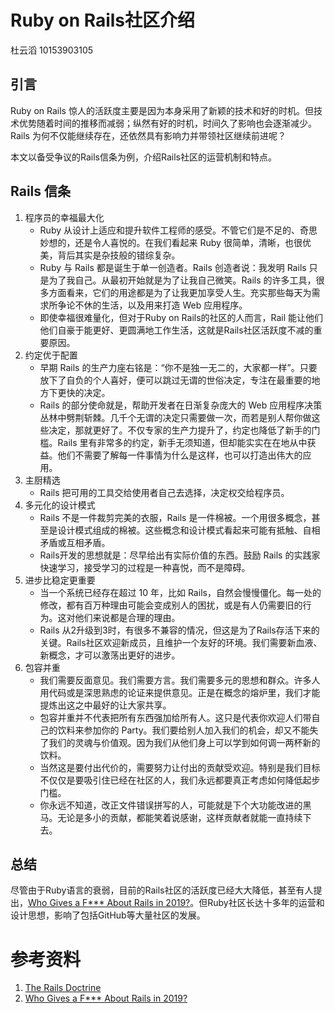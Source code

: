 # Ruby on Rails社区介绍

杜云滔 10153903105

## 引言

Ruby on Rails 惊人的活跃度主要是因为本身采用了新颖的技术和好的时机。但技术优势随着时间的推移而减弱；纵然有好的时机，时间久了影响也会逐渐减少。Rails 为何不仅能继续存在，还依然具有影响力并带领社区继续前进呢？

本文以备受争议的Rails信条为例，介绍Rails社区的运营机制和特点。

## Rails 信条

1. 程序员的幸福最大化
   - Ruby 从设计上适应和提升软件工程师的感受。不管它们是不足的、奇思妙想的，还是令人喜悦的。在我们看起来 Ruby 很简单，清晰，也很优美，背后其实是杂技般的错综复杂。
   - Ruby 与 Rails 都是诞生于单一创造者。Rails 创造者说：我发明 Rails 只是为了我自己。从最初开始就是为了让我自己微笑。Rails 的许多工具，很多方面看来，它们的用途都是为了让我更加享受人生。充实那些每天为需求所争论不休的生活，以及用来打造 Web 应用程序。
   - 即使幸福很难量化，但对于Ruby on Rails的社区的人而言，Rail 能让他们他们自豪于能更好、更圆满地工作生活，这就是Rails社区活跃度不减的重要原因。
2. 约定优于配置
   * 早期 Rails 的生产力座右铭是：“你不是独一无二的，大家都一样”。只要放下了自负的个人喜好，便可以跳过无谓的世俗决定，专注在最重要的地方下更快的决定。
   * Rails 的部分使命就是，帮助开发者在日渐复杂庞大的 Web 应用程序决策丛林中劈荆斩棘。几千个无谓的决定只需要做一次，而若是别人帮你做这些决定，那就更好了。不仅专家的生产力提升了，约定也降低了新手的门槛。Rails 里有非常多的约定，新手无须知道，但却能实实在在地从中获益。他们不需要了解每一件事情为什么是这样，也可以打造出伟大的应用。
3. 主厨精选
   * Rails 把可用的工具交给使用者自己去选择，决定权交给程序员。
4. 多元化的设计模式
   * Rails 不是一件裁剪完美的衣服，Rails 是一件棉被。一个用很多概念，甚至是设计模式组成的棉被。这些概念和设计模式看起来可能有抵触、自相矛盾或互相矛盾。
   * Rails开发的思想就是：尽早给出有实际价值的东西。鼓励 Rails 的实践家快速学习，接受学习的过程是一种喜悦，而不是障碍。
5. 进步比稳定更重要
   * 当一个系统已经存在超过 10 年，比如 Rails，自然会慢慢僵化。每一处的修改，都有百万种理由可能会变成别人的困扰，或是有人仍需要旧的行为。这对他们来说都是合理的理由。
   * Rails 从2升级到3时，有很多不兼容的情况，但这是为了Rails存活下来的关键。Rails社区欢迎新成员，且维护一个友好的环境。我们需要新血液、新概念，才可以激荡出更好的进步。
6. 包容并重
   * 我们需要反面意见。我们需要方言。我们需要多元的思想和群众。许多人用代码或是深思熟虑的论证来提供意见。正是在概念的熔炉里，我们才能提炼出这之中最好的让大家共享。
   * 包容并重并不代表把所有东西强加给所有人。这只是代表你欢迎人们带自己的饮料来参加你的 Party。我们要给别人加入我们的机会，却又不能失了我们的灵魂与价值观。因为我们从他们身上可以学到如何调一两杯新的饮料。
   * 当然这是要付出代价的，需要努力让付出的贡献受欢迎。特别是我们目标不仅仅是要吸引住已经在社区的人，我们永远都要真正考虑如何降低起步门槛。
   * 你永远不知道，改正文件错误拼写的人，可能就是下个大功能改进的黑马。无论是多小的贡献，都能笑着说感谢，这样贡献者就能一直持续下去。

## 总结

尽管由于Ruby语言的衰弱，目前的Rails社区的活跃度已经大大降低，甚至有人提出，[Who Gives a F*** About Rails in 2019?](https://naturaily.com/blog/who-gives-f-about-rails)。但Ruby社区长达十多年的运营和设计思想，影响了包括GitHub等大量社区的发展。

# 参考资料

1. [The Rails Doctrine](https://rubyonrails.org/doctrine/)
2. [Who Gives a F*** About Rails in 2019?](https://naturaily.com/blog/who-gives-f-about-rails)